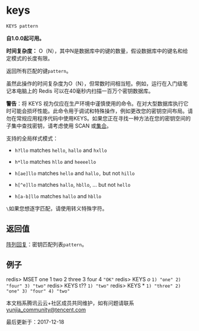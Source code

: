 # keys

```javascript
KEYS pattern
```

**自1.0.0起可用。**

**时间复杂度：** O（N），其中N是数据库中的键的数量，假设数据库中的键名和给定模式的长度有限。

返回所有匹配的键`pattern`。

虽然此操作的时间复杂度为O（N），但常数时间相当短。例如，运行在入门级笔记本电脑上的 Redis 可以在40毫秒内扫描一百万个密钥数据库。

**警告**：将 KEYS 视为仅应在生产环境中谨慎使用的命令。在对大型数据库执行它时可能会损坏性能。此命令用于调试和特殊操作，例如更改您的密钥空间布局。请勿在常规应用程序代码中使用KEYS。如果您正在寻找一种方法在您的密钥空间的子集中查找密钥，请考虑使用 SCAN 或[集合](https://redis.io/topics/data-types#sets)。

支持的全局样式模式：

- `h?llo` matches `hello`, `hallo` and `hxllo`

- `h*llo` matches `hllo` and `heeeello`

- `h[ae]llo` matches `hello` and `hallo,` but not `hillo`

- `h[^e]llo` matches `hallo`, `hbllo`, ... but not `hello`

- `h[a-b]llo` matches `hallo` and `hbllo`

`\`如果您想逐字匹配，请使用转义特殊字符。

## 返回值

[阵列回复](https://redis.io/topics/protocol#array-reply)：密钥匹配列表`pattern`。

## 例子

redis> MSET one 1 two 2 three 3 four 4 `"OK"` redis> KEYS *o* `1) "one" 2) "four" 3) "two"` redis> KEYS t?? `1) "two"` redis> KEYS * `1) "three" 2) "one" 3) "four" 4) "two"`

本文档系腾讯云云+社区成员共同维护，如有问题请联系 yunjia_community@tencent.com

最后更新于：2017-12-18


  